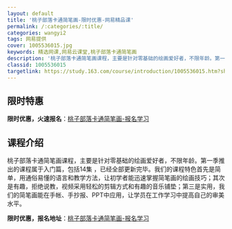 ```yaml
---
layout: default
title: '桃子部落卡通简笔画-限时优惠-网易精品课'
permalink: /:categories/:title/
categories: wangyi2
tags: 网易提供
cover: 1005536015.jpg
keywords: 精选网课,网易云课堂,桃子部落卡通简笔画
description: '桃子部落卡通简笔画课程，主要是针对零基础的绘画爱好者，不限年龄。第一季推出的课程属于入门篇，包括14集，已经全部更新完毕'
classid: 1005536015
targetlink: https://study.163.com/course/introduction/1005536015.htm?share=1&shareId=1025206652&utm_campaign=share&utm_medium=iphoneShare&utm_source=&utm_u=1025206652
---
```


## 限时特惠

**限时优惠，火速报名**：[桃子部落卡通简笔画-报名学习](https://study.163.com/course/introduction/1005536015.htm?share=1&shareId=1025206652&utm_campaign=share&utm_medium=iphoneShare&utm_source=&utm_u=1025206652)

## 课程介绍

桃子部落卡通简笔画课程，主要是针对零基础的绘画爱好者，不限年龄。第一季推出的课程属于入门篇，包括14集 ，已经全部更新完毕。我们的课程特色首先是简单，用通俗易懂的语言和教学方法，让初学者能迅速掌握简笔画的绘画技巧；其次是有趣，拒绝说教，视频采用轻松的剪辑方式和有趣的音乐铺垫；第三是实用，我们的简笔画能在手帐、手抄报、PPT中应用，让学员在工作学习中提高自己的审美水平。

**限时优惠，报名地址**：[桃子部落卡通简笔画-报名学习](https://study.163.com/course/introduction/1005536015.htm?share=1&shareId=1025206652&utm_campaign=share&utm_medium=iphoneShare&utm_source=&utm_u=1025206652)

